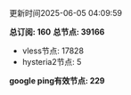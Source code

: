 更新时间2025-06-05 04:09:59

**总订阅: 160**
**总节点: 39166**
- vless节点: 17828
- hysteria2节点: 5

**google ping有效节点: 229**

